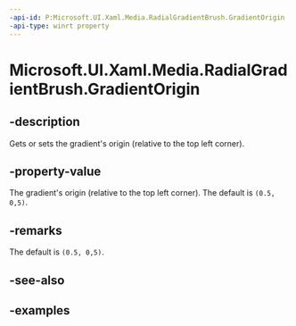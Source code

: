 ```yaml
---
-api-id: P:Microsoft.UI.Xaml.Media.RadialGradientBrush.GradientOrigin
-api-type: winrt property
---
```


# Microsoft.UI.Xaml.Media.RadialGradientBrush.GradientOrigin

<!--
public Windows.Foundation.Point GradientOrigin { get; set; }
-->


## -description
Gets or sets the gradient's origin (relative to the top left corner). 

## -property-value
The gradient's origin (relative to the top left corner). The default is `(0.5, 0,5)`.

## -remarks
The default is `(0.5, 0,5)`.

## -see-also

## -examples


